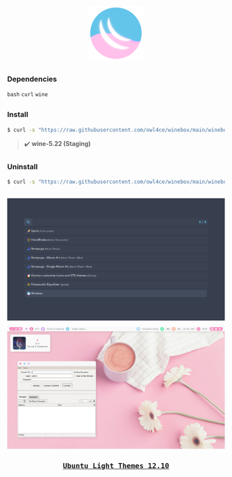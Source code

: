 <br>
<p align="center"><a name="top" href="#dependencies-"><img width="25%" src="./.winebox/winebox.png"></a></p>

##  
### Dependencies <img alt="" align="right" src="https://badges.pufler.dev/visits/owl4ce/winebox?style=flat-square&label=&color=fa74b2&logo=GitHub&logoColor=white&labelColor=373e4d"/>
`bash` `curl` `wine`

##  
### Install
```bash
$ curl -s "https://raw.githubusercontent.com/owl4ce/winebox/main/winebox" | bash
```

> :heavy_check_mark: **wine-5.22 (Staging)**

##  
### Uninstall
```bash
$ curl -s "https://raw.githubusercontent.com/owl4ce/winebox/main/winebox" | bash -s -- -u
```

##  

<p align="center"><img src="./screenshots/apps-launcher.jpg" align="center"/></p>

<p align="center"><img src="./screenshots/screenshot.jpg" align="center"/></p>

##  

### <p align="center"><a href="https://www.deviantart.com/aerilius/art/Ubuntu-Light-Themes-12-10-327631977"><kbd>Ubuntu Light Themes 12.10</kbd></a></p>
